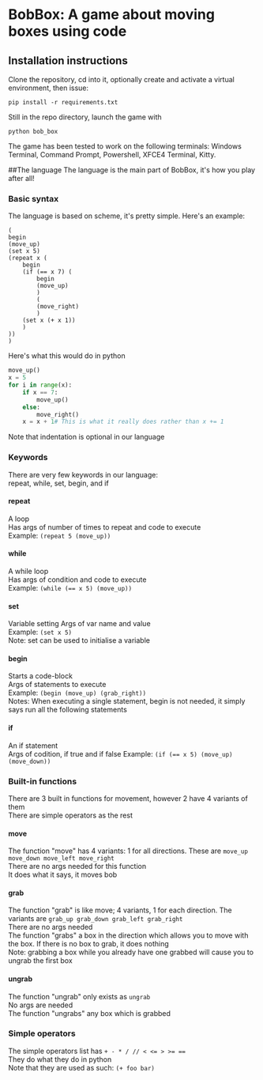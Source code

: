 
# BobBox: A game about moving boxes using code

## Installation instructions

Clone the repository, cd into it, optionally create and activate a virtual environment, then issue:

```
pip install -r requirements.txt
```

Still in the repo directory, launch the game with

```
python bob_box 
```

The game has been tested to work on the following terminals: Windows Terminal, Command Prompt, Powershell, XFCE4 Terminal, Kitty.

##The language
The language is the main part of BobBox, it's how you play after all!

### Basic syntax
The language is based on scheme, it's pretty simple. Here's an example:

```
(
begin
(move_up)
(set x 5)
(repeat x (
    begin
    (if (== x 7) (
        begin
        (move_up)
        )
        (
        (move_right)
        )
    (set x (+ x 1))
    )
))
)
```
Here's what this would do in python
```python
move_up()
x = 5
for i in range(x):
    if x == 7:
        move_up()
    else:
        move_right()
    x = x + 1# This is what it really does rather than x += 1

```

Note that indentation is optional in our language

### Keywords
There are very few keywords in our language:\
repeat, while, set, begin, and if

#### repeat
A loop\
Has args of number of times to repeat and code to execute\
Example: `(repeat 5 (move_up))`

#### while
A while loop\
Has args of condition and code to execute\
Example: `(while (== x 5) (move_up))`

#### set
Variable setting
Args of var name and value\
Example: `(set x 5)`\
Note: set can be used to initialise a variable

#### begin
Starts a code-block\
Args of statements to execute\
Example: `(begin (move_up) (grab_right))`\
Notes: When executing a single statement, begin is not needed, it simply says run all the following statements

#### if
An if statement\
Args of codition, if true and if false
Example: `(if (== x 5) (move_up) (move_down))`



### Built-in functions
There are 3 built in functions for movement, however 2 have 4 variants of them\
There are simple operators as the rest

#### move
The function "move" has 4 variants: 1 for all directions. These are `move_up move_down move_left move_right`\
There are no args needed for this function\
It does what it says, it moves bob

#### grab
The function "grab" is like move; 4 variants, 1 for each direction. The variants are `grab_up grab_down grab_left grab_right`\
There are no args needed\
The function "grabs" a box in the direction which allows you to move with the box. If there is no box to grab, it does nothing\
Note: grabbing a box while you already have one grabbed will cause you to ungrab the first box


#### ungrab
The function "ungrab" only exists as `ungrab`\
No args are needed\
The function "ungrabs" any box which is grabbed

### Simple operators
The simple operators list has `+ - * / // < <= > >= == `\
They do what they do in python\
Note that they are used as such: `(+ foo bar)`





